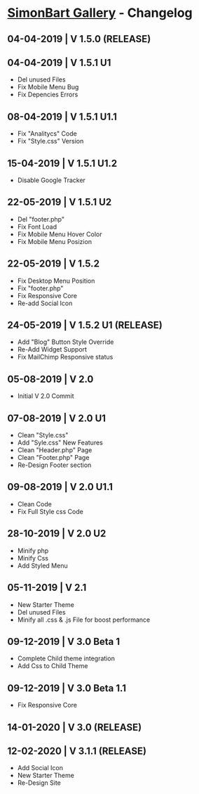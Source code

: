 # [SimonBart Gallery](https://simonbart.com/) - Changelog

## 04-04-2019 | V 1.5.0 (RELEASE)

## 04-04-2019 | V 1.5.1 U1
- Del unused Files
- Fix Mobile Menu Bug
- Fix Depencies Errors

## 08-04-2019 | V 1.5.1 U1.1
- Fix "Analitycs" Code
- Fix "Style.css" Version

## 15-04-2019 | V 1.5.1 U1.2
- Disable Google Tracker

## 22-05-2019 | V 1.5.1 U2
- Del "footer.php"
- Fix Font Load
- Fix Mobile Menu Hover Color
- Fix Mobile Menu Posizion

## 22-05-2019 | V 1.5.2
- Fix Desktop Menu Position
- Fix "footer.php"
- Fix Responsive Core
- Re-add Social Icon

## 24-05-2019 | V 1.5.2 U1 (RELEASE)
- Add "Blog" Button Style Override
- Re-Add Widget Support
- Fix MailChimp Responsive status

## 05-08-2019 | V 2.0
- Initial V 2.0 Commit

## 07-08-2019 | V 2.0 U1
- Clean "Style.css"
- Add "Syle.css" New Features
- Clean "Header.php" Page
- Clean "Footer.php" Page
- Re-Design Footer section

## 09-08-2019 | V 2.0 U1.1
- Clean Code
- Fix Full Style css Code

## 28-10-2019 | V 2.0 U2
- Minify php
- Minify Css
- Add Styled Menu

## 05-11-2019 | V 2.1
- New Starter Theme
- Del unused Files
- Minify all .css & .js File for boost performance

## 09-12-2019 | V 3.0 Beta 1
- Complete Child theme integration
- Add Css to Child Theme

## 09-12-2019 | V 3.0 Beta 1.1
- Fix Responsive Core

## 14-01-2020 | V 3.0 (RELEASE)

## 12-02-2020 | V 3.1.1 (RELEASE)
- Add Social Icon
- New Starter Theme
- Re-Design Site